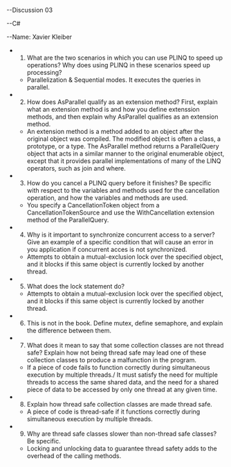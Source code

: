 --Discussion 03

--C#

--Name: Xavier Kleiber

 - 1. What are the two scenarios in which you can use PLINQ to speed up operations? Why does using PLINQ in these scenarios speed up processing?
	- Parallelization & Sequential modes. It executes the queries in parallel.

 - 2. How does AsParallel qualify as an extension method? First, explain what an extension method is and how you define extenssion methods, and then explain why AsParallel qualifies as an extension method.
	- An extension method is a method added to an object after the original object was compiled. The modified object is often a class, a prototype, or a type. The AsParallel method returns a ParallelQuery object that acts in a similar manner to the original enumerable object, except that it provides parallel implementations of many of the LINQ operators, such as join and where.

 - 3. How do you cancel a PLINQ query before it finishes? Be specific with respect to the variables and methods used for the cancellation operation, and how the variables and methods are used.
	- You specify a CancellationToken object from a CancellationTokenSource and use the WithCancellation extension method of the ParallelQuery.

 - 4. Why is it important to synchronize concurrent access to a server? Give an example of a specific condition that will cause an error in you application if concurrent acces is not synchronized.
	- Attempts to obtain a mutual-exclusion lock over the specified object, and it blocks if this same object is currently locked by another thread.

 - 5. What does the lock statement do?
	- Attempts to obtain a mutual-exclusion lock over the specified object, and it blocks if this same object is currently locked by another thread.

 - 6. This is not in the book. Define mutex, define semaphore, and explain the difference between them.

 - 7. What does it mean to say that some collection classes are not thread safe? Explain how not being thread safe may lead one of these collection classes to produce a malfunction in the program.
	- If a piece of code fails to function correctly during simultaneous execution by multiple threads./ It must satisfy the need for multiple threads to access the same shared data, and the need for a shared piece of data to be accessed by only one thread at any given time.

 - 8. Explain how thread safe collection classes are made thread safe.
	- A piece of code is thread-safe if it functions correctly during simultaneous execution by multiple threads.

 - 9. Why are thread safe classes slower than non-thread safe classes? Be specific.
	- Locking and unlocking data to guarantee thread safety adds to the overhead of the calling methods.